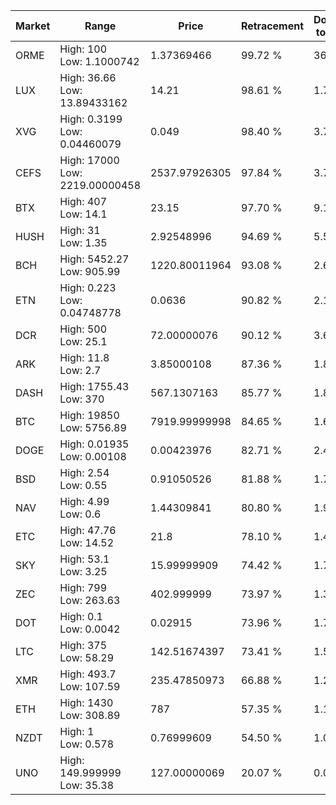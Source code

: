 | Market | Range | Price| Retracement | Doubles to 50% |
| --- | --- | --- | --- | --- |
| ORME | High: 100<br />Low: 1.1000742 | 1.37369466 | 99.72 % | 36.80 |
| LUX | High: 36.66<br />Low: 13.89433162 | 14.21 | 98.61 % | 1.78 |
| XVG | High: 0.3199<br />Low: 0.04460079 | 0.049 | 98.40 % | 3.72 |
| CEFS | High: 17000<br />Low: 2219.00000458 | 2537.97926305 | 97.84 % | 3.79 |
| BTX | High: 407<br />Low: 14.1 | 23.15 | 97.70 % | 9.10 |
| HUSH | High: 31<br />Low: 1.35 | 2.92548996 | 94.69 % | 5.53 |
| BCH | High: 5452.27<br />Low: 905.99 | 1220.80011964 | 93.08 % | 2.60 |
| ETN | High: 0.223<br />Low: 0.04748778 | 0.0636 | 90.82 % | 2.13 |
| DCR | High: 500<br />Low: 25.1 | 72.00000076 | 90.12 % | 3.65 |
| ARK | High: 11.8<br />Low: 2.7 | 3.85000108 | 87.36 % | 1.88 |
| DASH | High: 1755.43<br />Low: 370 | 567.1307163 | 85.77 % | 1.87 |
| BTC | High: 19850<br />Low: 5756.89 | 7919.99999998 | 84.65 % | 1.62 |
| DOGE | High: 0.01935<br />Low: 0.00108 | 0.00423976 | 82.71 % | 2.41 |
| BSD | High: 2.54<br />Low: 0.55 | 0.91050526 | 81.88 % | 1.70 |
| NAV | High: 4.99<br />Low: 0.6 | 1.44309841 | 80.80 % | 1.94 |
| ETC | High: 47.76<br />Low: 14.52 | 21.8 | 78.10 % | 1.43 |
| SKY | High: 53.1<br />Low: 3.25 | 15.99999909 | 74.42 % | 1.76 |
| ZEC | High: 799<br />Low: 263.63 | 402.999999 | 73.97 % | 1.32 |
| DOT | High: 0.1<br />Low: 0.0042 | 0.02915 | 73.96 % | 1.79 |
| LTC | High: 375<br />Low: 58.29 | 142.51674397 | 73.41 % | 1.52 |
| XMR | High: 493.7<br />Low: 107.59 | 235.47850973 | 66.88 % | 1.28 |
| ETH | High: 1430<br />Low: 308.89 | 787 | 57.35 % | 1.10 |
| NZDT | High: 1<br />Low: 0.578 | 0.76999609 | 54.50 % | 1.02 |
| UNO | High: 149.999999<br />Low: 35.38 | 127.00000069 | 20.07 % | 0.00 |
